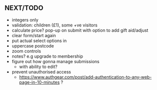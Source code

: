 NEXT/TODO
-
- integers only
- validation: children (£1), some +ve visitors
- calculate price? pop-up on submit with option to add gift aid/adjust
- clear form/start again
- put actual select options in
- uppercase postcode
- zoom controls
- notes? e.g upgrade to membership
- figure out how gonna manage submissions
  - with ability to edit?
- prevent unauthorised access
  - https://www.authgear.com/post/add-authentication-to-any-web-page-in-10-minutes ?

